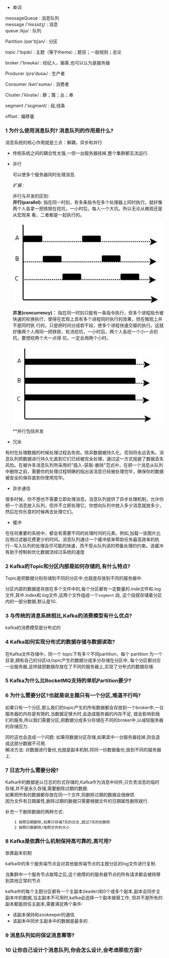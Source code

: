 * 单词

messageQueue : 消息队列  <br>
  message /'mɛsɪdʒ/ : 消息  <br>
  queue /kju/ : 队列
  
  Partition /pɑr'tɪʃən/ : 分区
  
  topic /'tɒpɪk/ : 主题（等于theme）；题目；一般规则；总论
  
  broker /'brəʊkə/ : 经纪人，掮客,也可以认为是服务器
  
  Producer /prə'dʊsɚ/ : 生产者
  
  Consumer /kən'sumɚ/ : 消费者
  
  Cluster  /'klʌstɚ/ : 群；簇；丛；串
  
  segment /'sɛɡmənt/  : 段,线条
  
  offset : 偏移量
  
  
  

### 1 为什么使用消息队列? 消息队列的作用是什么?

消息系统的核心作用就是三点：解耦，异步和并行

* 传统系统之间的耦合性太强,一但一台服务器挂掉,整个集群都无法运行.

* 并行
  
  可以使多个服务器同时处理消息.
  
  *扩展 :*
  
  并行与并发的区别:<br>
  **并行(parallel):**
  指在同一时刻，有多条指令在多个处理器上同时执行。就好像两个人各拿一把铁锨在挖坑，一小时后，每人一个大坑。所以无论从微观还是从宏观来   看，二者都是一起执行的。
  
  ![并行](https://github.com/bigDataHell/Kangaroo-/blob/master/images/%E5%B9%B6%E5%8F%91.png)
  

  **并发(concurrency)：**
  指在同一时刻只能有一条指令执行，但多个进程指令被快速的轮换执行，使得在宏观上具有多个进程同时执行的效果，但在微观上并不是同时执   行的，只是把时间分成若干段，使多个进程快速交替的执行。这就好像两个人用同一把铁锨，轮流挖坑，一小时后，两个人各挖一个小一点的坑，要想挖两个大一点得   坑，一定会用两个小时。
  
  ![并发](https://github.com/bigDataHell/Kangaroo-/blob/master/images/%E5%B9%B6%E8%A1%8C.png)

  **并行包括并发
  
* 冗余

有时在处理数据的时候处理过程会失败。除非数据被持久化，否则将永远丢失。消息队列把数据进行持久化直到它们已经被完全处理，通过这一方式规避了数据丢失风险。在被许多消息队列所采用的"插入-获取-删除"范式中，在把一个消息从队列中删除之前，需要你的处理过程明确的指出该消息已经被处理完毕，确保你的数据被安全的保存直到你使用完毕。
  
* 异步通信

很多时候，你不想也不需要立即处理消息。消息队列提供了异步处理机制，允许你把一个消息放入队列，但并不立即处理它。你想向队列中放入多少消息就放多少，然后在你乐意的时候再去处理它们。

* 缓冲

在任何重要的系统中，都会有需要不同的处理时间的元素。例如,加载一张图片比应用过滤器花费更少的时间。消息队列通过一个缓冲层来帮助任务最高效率的执行--写入队列的处理会尽可能的快速，而不受从队列读的预备处理的约束。该缓冲有助于控制和优化数据流经过系统的速度




### 2 Kafka的Topic和分区内部是如何存储的,有什么特点?

Topic是把数据分别存储到不同的分区中,也就是存放到不同的服务器中.

分区内部的数据是存放在多个文件中的,每个分区都有一定数量的.inde文件和.log文件,其中.index和.log文件,这两个文件组成一个`segment` 段,
这个段就存储着分区内的一部分数据,默认是1G.


### 3 与传统的消息系统相比,Kafka的消费模型有什么优点?

  kafka的消费模型是分布式的
  
  
### 4 Kafka如何实现分布式的数据存储与数据读取?

在Kafka文件存储中，同一个 topic下有多个不同partition，每个 partition 为一个目录,拥有自己的分区id,topic产生的数据分成多分存储在分区中,
每个分区都对应一台服务器,这样就把数据存放在了不同的服务器上,实现了分布式的数据存储.




### 5 Kafka为什么比RocketMQ支持的单机Partition要少?

### 6 为什么需要分区?也就是说主题只有一个分区,难道不行吗?


  如果只有一个分区,那么我们的topic产生的所有数据都会存放到一个broker中,一台服务器的内存是有限的,当数据足够大时,会造成服务器的内存不足,
就会影响到我们的服务,所以我们需要分区,把数据分成多分存储在不同的broker中,以减轻服务器的存储压力.

  同时这也会造成一个问题: 如果将数据分区存储,如果其中一台服务器挂掉,则会造成这部分数据不可用.<br>
解决方法: 对数据进行备份,也就是副本机制,将同一份数据备份,放到不同的服务器上.


### 7 日志为什么需要分段?

Kafka中的数据是以日志的形式存储的,Kafka作为消息中间件,只负责消息的临时存储,并不是永久存储,需要删除过期的数据.<br>
如果把所有的数据都存放在同一个文件,则删除过期的数据会很麻烦. <br>
因为文件有日期属性,删除过期的数据只需要根据文件的日期属性删除就行.

补充一下删除数据的两种方式:

        1 按照日期删除,如果只存储7天的日志,超过7天的则删除
        2 按照行数删除/按照文件的大小
    

### 8 Kafka是依靠什么机制保持高可靠的,高可用?

依靠副本机制

kafka中的多个服务端节点会对其他服务端节点的主题分区的log文件进行复制.

当集群中一个服务节点故障之后,这个故障的的服务器节点的所有请求都会被转移到其他正常的节点

kafka中的每个主题分区都有一个主副本(leader)和0个或多个副本,副本会同步主副本中的数据,当主副本不可用时,kafka会选择一个副本接替工作,
但并不是所有的副本都能担任主副本,需要满足两个条件:
  * 该副本保持和zookeeper的通信.
  * 该副本中同步主副本中的数据是最多的.

### 9 消息队列如何保证消息幂等?

### 10 让你自己设计个消息队列,你会怎么设计,会考虑那些方面?





